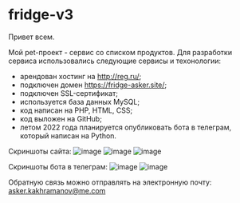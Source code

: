 # fridge-v3
Привет всем.

Мой pet-проект - сервис со списком продуктов.
Для разработки сервиса использовались следующие сервисы и техонологии:
- арендован хостинг на http://reg.ru/;
- подключен домен https://fridge-asker.site/;
- подключен SSL-сертификат;
- используется база данных MySQL;
- код написан на PHP, HTML, CSS;
- код выложен на GitHub;
- летом 2022 года планируется опубликовать бота в телеграм, который написан на Python.

Скриншоты сайта:
![image](https://user-images.githubusercontent.com/62985982/163116872-04a6a3b0-81f9-467d-8291-d2f6e04b9c00.png)
![image](https://user-images.githubusercontent.com/62985982/163117048-521f2f69-3b7b-4a0e-a644-302564de9ecf.png)
![image](https://user-images.githubusercontent.com/62985982/163117102-e2d1eb95-09df-4b11-a732-f773f5c090cc.png)

Скриншоты бота в телеграм:
![image](https://user-images.githubusercontent.com/62985982/163118060-b831b104-202e-40da-8a8d-6726b8500c54.png)
![image](https://user-images.githubusercontent.com/62985982/163118186-694ba612-000d-4389-b363-4a49b1a3df6d.png)

Обратную связь можно отправлять на электронную почту: asker.kakhramanov@me.com
